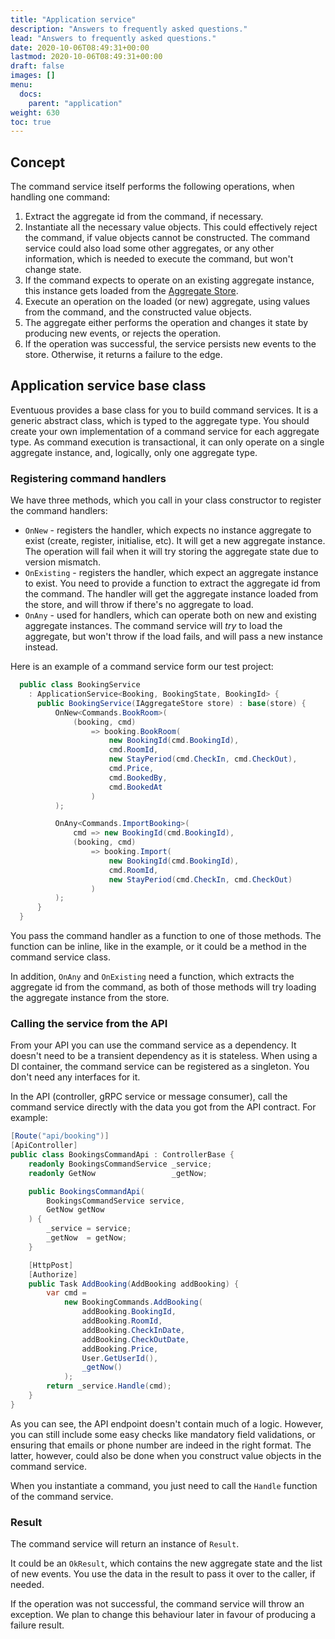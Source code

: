 ```yaml
---
title: "Application service"
description: "Answers to frequently asked questions."
lead: "Answers to frequently asked questions."
date: 2020-10-06T08:49:31+00:00
lastmod: 2020-10-06T08:49:31+00:00
draft: false
images: []
menu:
  docs:
    parent: "application"
weight: 630
toc: true
---
```


## Concept

The command service itself performs the following operations, when handling one command:
1. Extract the aggregate id from the command, if necessary.
1. Instantiate all the necessary value objects. This could effectively reject the command, if value objects cannot be constructed. The command service could also load some other aggregates, or any other information, which is needed to execute the command, but won't change state.
1. If the command expects to operate on an existing aggregate instance, this instance gets loaded from the [Aggregate Store](../persistence/aggregatestore.md).
1. Execute an operation on the loaded (or new) aggregate, using values from the command, and the constructed value objects.
1. The aggregate either performs the operation and changes it state by producing new events, or rejects the operation.
1. If the operation was successful, the service persists new events to the store. Otherwise, it returns a failure to the edge.

## Application service base class

Eventuous provides a base class for you to build command services. It is a generic abstract class, which is typed to the aggregate type. You should create your own implementation of a command service for each aggregate type. As command execution is transactional, it can only operate on a single aggregate instance, and, logically, only one aggregate type.

### Registering command handlers

We have three methods, which you call in your class constructor to register the command handlers:

- `OnNew` - registers the handler, which expects no instance aggregate to exist (create, register, initialise, etc). It will get a new aggregate instance. The operation will fail when it will try storing the aggregate state due to version mismatch.
- `OnExisting` - registers the handler, which expect an aggregate instance to exist. You need to provide a function to extract the aggregate id from the command. The handler will get the aggregate instance loaded from the store, and will throw if there's no aggregate to load.
- `OnAny` - used for handlers, which can operate both on new and existing aggregate instances. The command service will _try_ to load the aggregate, but won't throw if the load fails, and will pass a new instance instead.

Here is an example of a command service form our test project:

```csharp
  public class BookingService
    : ApplicationService<Booking, BookingState, BookingId> {
      public BookingService(IAggregateStore store) : base(store) {
          OnNew<Commands.BookRoom>(
              (booking, cmd)
                  => booking.BookRoom(
                      new BookingId(cmd.BookingId),
                      cmd.RoomId,
                      new StayPeriod(cmd.CheckIn, cmd.CheckOut),
                      cmd.Price,
                      cmd.BookedBy,
                      cmd.BookedAt
                  )
          );

          OnAny<Commands.ImportBooking>(
              cmd => new BookingId(cmd.BookingId),
              (booking, cmd)
                  => booking.Import(
                      new BookingId(cmd.BookingId),
                      cmd.RoomId,
                      new StayPeriod(cmd.CheckIn, cmd.CheckOut)
                  )
          );
      }
  }
```

You pass the command handler as a function to one of those methods. The function can be inline, like in the example, or it could be a method in the command service class.

In addition, `OnAny` and `OnExisting` need a function, which extracts the aggregate id from the command, as both of those methods will try loading the aggregate instance from the store.

### Calling the service from the API

From your API you can use the command service as a dependency. It doesn't need to be a transient dependency as it is stateless. When using a DI container, the command service can be registered as a singleton. You don't need any interfaces for it.

In the API (controller, gRPC service or message consumer), call the command service directly with the data you got from the API contract. For example:

```csharp
[Route("api/booking")]
[ApiController]
public class BookingsCommandApi : ControllerBase {
    readonly BookingsCommandService _service;
    readonly GetNow                 _getNow;

    public BookingsCommandApi(
        BookingsCommandService service,
        GetNow getNow
    ) {
        _service = service;
        _getNow  = getNow;
    }

    [HttpPost]
    [Authorize]
    public Task AddBooking(AddBooking addBooking) {
        var cmd =
            new BookingCommands.AddBooking(
                addBooking.BookingId,
                addBooking.RoomId,
                addBooking.CheckInDate,
                addBooking.CheckOutDate,
                addBooking.Price,
                User.GetUserId(),
                _getNow()
            );
        return _service.Handle(cmd);
    }
}
```

As you can see, the API endpoint doesn't contain much of a logic. However, you can still include some easy checks like mandatory field validations, or ensuring that emails or phone number are indeed in the right format. The latter, however, could also be done when you construct value objects in the command service.

When you instantiate a command, you just need to call the `Handle` function of the command service.

### Result

The command service will return an instance of `Result`.

It could be an `OkResult`, which contains the new aggregate state and the list of new events. You use the data in the result to pass it over to the caller, if needed.

If the operation was not successful, the command service will throw an exception. We plan to change this behaviour later in favour of producing a failure result.
